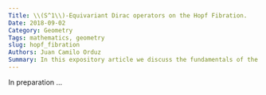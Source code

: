 ```yaml
---
Title: \\(S^1\\)-Equivariant Dirac operators on the Hopf Fibration.
Date: 2018-09-02
Category: Geometry
Tags: mathematics, geometry
slug: hopf_fibration
Authors: Juan Camilo Orduz
Summary: In this expository article we discuss the fundamentals of the Hop fibration with particular emphazis on the Dirac-type operators induded, in the sense of Brüning and Heintze, by the Hodge-de Rham and spin-Dirac operator. In addition, we compute the Dirac-Schrödinger type operator introduced in my PhD thesis. (In preparation...)
---
```


In preparation ...